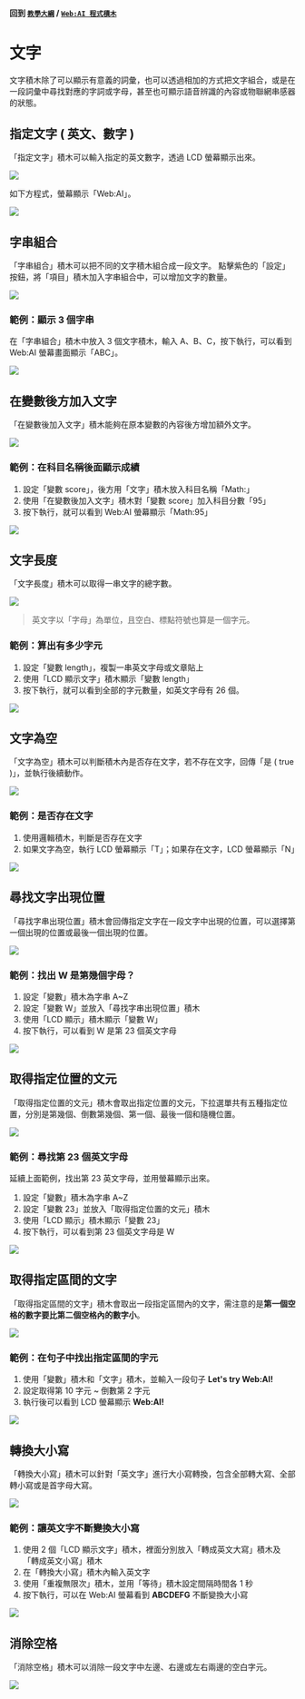 #### 回到 [`教學大綱`](https://md.kingkit.codes/s/siSKyknlU) / [`Web:AI 程式積木`](https://md.kingkit.codes/s/X4vMmbtp_)

# 文字

文字積木除了可以顯示有意義的詞彙，也可以透過相加的方式把文字組合，或是在一段詞彙中尋找對應的字詞或字母，甚至也可顯示語音辨識的內容或物聯網串感器的狀態。

## 指定文字 ( 英文、數字 )

「指定文字」積木可以輸入指定的英文數字，透過 LCD 螢幕顯示出來。

![](../../assets/images/upload_7cc527f72f049af40d1eb726dc8fea57.png)

如下方程式，螢幕顯示「Web:AI」。

![](../../assets/images/upload_0d7af52d407ad9cccdd3ec14ee597a8f.png)

## 字串組合

「字串組合」積木可以把不同的文字積木組合成一段文字。
點擊紫色的「設定」按鈕，將「項目」積木加入字串組合中，可以增加文字的數量。

![](../../assets/images/upload_ba0366fd7d1d11b7c23e5d858166e8cb.png)

### 範例：顯示 3 個字串

在「字串組合」積木中放入 3 個文字積木，輸入 A、B、C，按下執行，可以看到 Web:AI 螢幕畫面顯示「ABC」。

![](../../assets/images/upload_f08134e439e978452a3b87b89103dae2.png)

## 在變數後方加入文字

「在變數後加入文字」積木能夠在原本變數的內容後方增加額外文字。

![](../../assets/images/upload_b4d3fe0e18f006473fb612187163a5a5.png)

### 範例：在科目名稱後面顯示成績

1. 設定「變數 score」，後方用「文字」積木放入科目名稱「Math:」
2. 使用「在變數後加入文字」積木對「變數 score」加入科目分數「95」
3. 按下執行，就可以看到 Web:AI 螢幕顯示「Math:95」

![](../../assets/images/upload_673d6168873eb8b7ba7584bb6582c874.png)

## 文字長度

「文字長度」積木可以取得一串文字的總字數。

![](../../assets/images/upload_5808319d598ea5b994d94138b5a35ee7.png)

> 英文字以「字母」為單位，且空白、標點符號也算是一個字元。

### 範例：算出有多少字元

1. 設定「變數 length」，複製一串英文字母或文章貼上
2. 使用「LCD 顯示文字」積木顯示「變數 length」
3. 按下執行，就可以看到全部的字元數量，如英文字母有 26 個。

![](../../assets/images/upload_e2abe019b553328bf839d0b5e44399a4.png)

## 文字為空

「文字為空」積木可以判斷積木內是否存在文字，若不存在文字，回傳「是 ( true )」，並執行後續動作。

![](../../assets/images/upload_8fa632f24109f1ee35c2d18878a43166.png)

### 範例：是否存在文字

1. 使用邏輯積木，判斷是否存在文字
2. 如果文字為空，執行 LCD 螢幕顯示「T」；如果存在文字，LCD 螢幕顯示「N」

![](../../assets/images/upload_3e69fecaf61a1c2bbd68ca6ff34e482a.png)

## 尋找文字出現位置

「尋找字串出現位置」積木會回傳指定文字在一段文字中出現的位置，可以選擇第一個出現的位置或最後一個出現的位置。

![](../../assets/images/upload_e3c41207af0cd8d944c9224b03a5004f.png)

### 範例：找出 W 是第幾個字母？

1. 設定「變數」積木為字串 A~Z
2. 設定「變數 W」並放入「尋找字串出現位置」積木
3. 使用「LCD 顯示」積木顯示「變數 W」
4. 按下執行，可以看到 W 是第 23 個英文字母

![](../../assets/images/upload_73710f9b24477d9b8ed6f6c9fad85abe.png)

## 取得指定位置的文元

「取得指定位置的文元」積木會取出指定位置的文元，下拉選單共有五種指定位置，分別是第幾個、倒數第幾個、第一個、最後一個和隨機位置。

![](../../assets/images/upload_7457eeb7b38d2650066aca48ea87519d.png)

### 範例：尋找第 23 個英文字母

延續上面範例，找出第 23 英文字母，並用螢幕顯示出來。

1. 設定「變數」積木為字串 A~Z
2. 設定「變數 23」並放入「取得指定位置的文元」積木
3. 使用「LCD 顯示」積木顯示「變數 23」
4. 按下執行，可以看到第 23 個英文字母是 W

![](../../assets/images/upload_353f0bc5c91a3753559cc25ccbca22ef.png)

## 取得指定區間的文字

「取得指定區間的文字」積木會取出一段指定區間內的文字，需注意的是**第一個空格的數字要比第二個空格內的數字小**。

![](../../assets/images/upload_0feebf92704b1b61ed64f445d1608555.png)

### 範例：在句子中找出指定區間的字元

1. 使用「變數」積木和「文字」積木，並輸入一段句子 **Let's try Web:AI!**
2. 設定取得第 10 字元 ~ 倒數第 2 字元
3. 執行後可以看到 LCD 螢幕顯示 **Web:AI!**

![](../../assets/images/upload_4a07b46184007fb2f33942e39f537a3e.png)

## 轉換大小寫

「轉換大小寫」積木可以針對「英文字」進行大小寫轉換，包含全部轉大寫、全部轉小寫或是首字母大寫。

![](../../assets/images/upload_4d01cbf73ebf502d99461e0ac7161d2c.png)

### 範例：讓英文字不斷變換大小寫

1. 使用 2 個「LCD 顯示文字」積木，裡面分別放入「轉成英文大寫」積木及「轉成英文小寫」積木
2. 在「轉換大小寫」積木內輸入英文字
3. 使用「重複無限次」積木，並用「等待」積木設定間隔時間各 1 秒
4. 按下執行，可以在 Web:AI 螢幕看到 **ABCDEFG** 不斷變換大小寫

![](../../assets/images/upload_80e1c409393376666853fb69c3c0a794.gif)

## 消除空格

「消除空格」積木可以消除一段文字中左邊、右邊或左右兩邊的空白字元。

![](../../assets/images/upload_51c9f50f67c12904166e7e09057479ed.png)
